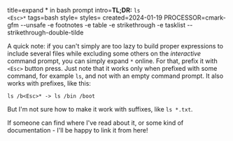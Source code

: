 title=expand * in bash prompt
intro=<b>TL;DR:</b> <code>ls &lt;Esc&gt;*</code>
tags=bash
style=
styles=
created=2024-01-19
PROCESSOR=cmark-gfm --unsafe -e footnotes -e table -e strikethrough -e tasklist --strikethrough-double-tilde

A quick note: if you can't simply are too lazy to build proper expressions to include several files while excluding some others on the _interactive_ command prompt, you can simply expand `*` online.
For that, prefix it with `<Esc>` button press.
Just note that it works only when prefixed with some command, for example `ls`, and not with an empty command prompt.
It also works with prefixes, like this:

	ls /b<Esc>* -> ls /bin /boot

But I'm not sure how to make it work with suffixes, like `ls *.txt`.

If someone can find where I've read about it, or some kind of documentation - I'll be happy to link it from here!
